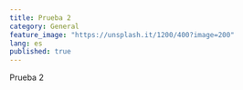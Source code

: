 ```yaml
---
title: Prueba 2
category: General
feature_image: "https://unsplash.it/1200/400?image=200"
lang: es
published: true
---
```


Prueba 2

